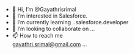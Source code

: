 - 👋 Hi, I’m @Gayathrisrimal
- 👀 I’m interested in Salesforce.
- 🌱 I’m currently learning ..salesforce.developer
- 💞️ I’m looking to collaborate on ...
- 📫 How to reach me  
gayathri.srimal@gmail.com
...

<!---
Gayathrisrimal/Gayathrisrimal is a ✨ special ✨ repository because its `README.md` (this file) appears on your GitHub profile.
You can click the Preview link to take a look at your changes.
--->
